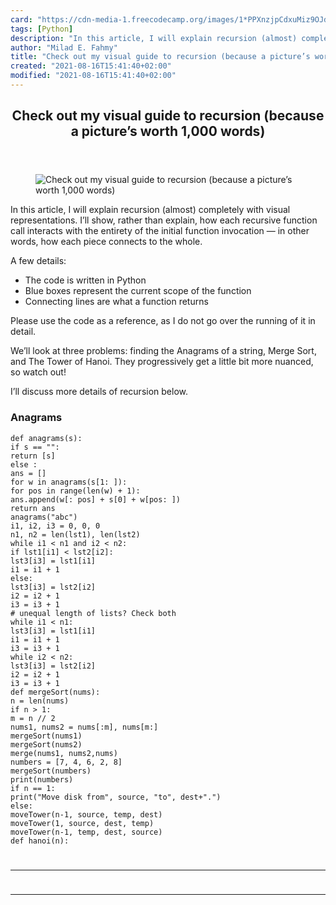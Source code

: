 ```yaml
---
card: "https://cdn-media-1.freecodecamp.org/images/1*PPXnzjpCdxuMiz9OJdhe8w.png"
tags: [Python]
description: "In this article, I will explain recursion (almost) completely"
author: "Milad E. Fahmy"
title: "Check out my visual guide to recursion (because a picture’s worth 1,000 words)"
created: "2021-08-16T15:41:40+02:00"
modified: "2021-08-16T15:41:40+02:00"
---
```

<div class="site-wrapper">
<main id="site-main" class="site-main outer">
<div class="inner">
<article class="post-full post tag-python tag-coding tag-software-development tag-programming tag-tech ">
<header class="post-full-header">
<h1 class="post-full-title">Check out my visual guide to recursion (because a picture’s worth 1,000 words)</h1>
</header>
<figure class="post-full-image">
<picture>
<source media="(max-width: 700px)" sizes="1px" srcset="data:image/gif;base64,R0lGODlhAQABAIAAAAAAAP///yH5BAEAAAAALAAAAAABAAEAAAIBRAA7 1w">
<source media="(min-width: 701px)" sizes="(max-width: 800px) 400px,
(max-width: 1170px) 700px,
1400px" srcset="https://cdn-media-1.freecodecamp.org/images/1*PPXnzjpCdxuMiz9OJdhe8w.png 300w,
https://cdn-media-1.freecodecamp.org/images/1*PPXnzjpCdxuMiz9OJdhe8w.png 600w,
https://cdn-media-1.freecodecamp.org/images/1*PPXnzjpCdxuMiz9OJdhe8w.png 1000w,
https://cdn-media-1.freecodecamp.org/images/1*PPXnzjpCdxuMiz9OJdhe8w.png 2000w">
<img onerror="this.style.display='none'" src="https://cdn-media-1.freecodecamp.org/images/1*PPXnzjpCdxuMiz9OJdhe8w.png" alt="Check out my visual guide to recursion (because a picture’s worth 1,000 words)">
</picture>
</figure>
<section class="post-full-content">
<div class="post-content">
<p>In this article, I will explain recursion (almost) completely with visual representations. I’ll show, rather than explain, how each recursive function call interacts with the entirety of the initial function invocation — in other words, how each piece connects to the whole.</p><p>A few details:</p><ul><li>The code is written in Python</li><li>Blue boxes represent the current scope of the function</li><li>Connecting lines are what a function returns</li></ul><p>Please use the code as a reference, as I do not go over the running of it in detail.</p><p>We’ll look at three problems: finding the Anagrams of a string, Merge Sort, and The Tower of Hanoi. They progressively get a little bit more nuanced, so watch out!</p><p>I’ll discuss more details of recursion below.</p><h3 id="anagrams">Anagrams</h3><pre><code class="language-python">def anagrams(s):
if s == "":
return [s]
else :
ans = []
for w in anagrams(s[1: ]):
for pos in range(len(w) + 1):
ans.append(w[: pos] + s[0] + w[pos: ])
return ans
anagrams("abc")
i1, i2, i3 = 0, 0, 0
n1, n2 = len(lst1), len(lst2)
while i1 &lt; n1 and i2 &lt; n2:
if lst1[i1] &lt; lst2[i2]:
lst3[i3] = lst1[i1]
i1 = i1 + 1
else:
lst3[i3] = lst2[i2]
i2 = i2 + 1
i3 = i3 + 1
# unequal length of lists? Check both
while i1 &lt; n1:
lst3[i3] = lst1[i1]
i1 = i1 + 1
i3 = i3 + 1
while i2 &lt; n2:
lst3[i3] = lst2[i2]
i2 = i2 + 1
i3 = i3 + 1
def mergeSort(nums):
n = len(nums)
if n &gt; 1:
m = n // 2
nums1, nums2 = nums[:m], nums[m:]
mergeSort(nums1)
mergeSort(nums2)
merge(nums1, nums2,nums)
numbers = [7, 4, 6, 2, 8]
mergeSort(numbers)
print(numbers)
if n == 1:
print("Move disk from", source, "to", dest+".")
else:
moveTower(n-1, source, temp, dest)
moveTower(1, source, dest, temp)
moveTower(n-1, temp, dest, source)
def hanoi(n):
</div>
<hr>
<hr>
</section>
</article>
</div>
</main>
</div>
<!-- Google Tag Manager (noscript) -->
<!-- End Google Tag Manager (noscript) -->
